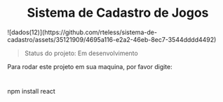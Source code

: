 <h1 align="center"> Sistema de Cadastro de Jogos </h1>
![dados(12)](https://github.com/rteless/sistema-de-cadastro/assets/35121909/4695a116-e2a2-46eb-8ec7-3544dddd4492)

> Status do projeto: Em desenvolvimento

Para rodar este projeto em sua maquina, por favor digite:
#
npm install react
#
